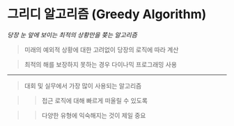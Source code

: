 # 그리디 알고리즘 (Greedy Algorithm)

*당장 눈 앞에 보이는 최적의 상황만을 쫒는 알고리즘*

> 미래의 예외적 상황에 대한 고려없이 당장의 로직에 따라 계산

> 최적의 해를 보장하지 못하는 경우 다이나믹 프로그래밍 사용

---

> 대회 및 실무에서 가장 많이 사용되는 알고리즘


>> 접근 로직에 대해 빠르게 떠올릴 수 있도록

>> 다양한 유형에 익숙해지는 것이 제일 중요
